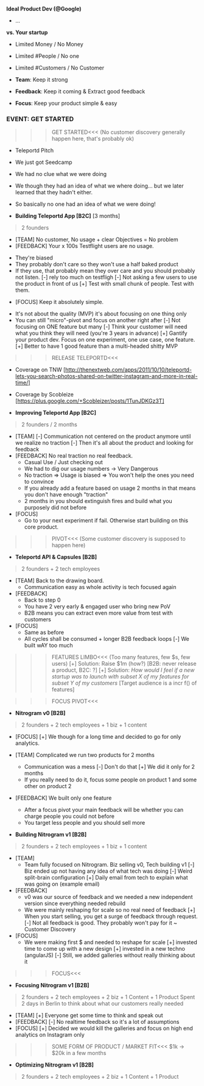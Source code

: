 **Ideal Product Dev (@Google)**
- ...

**vs. Your startup**
- Limited Money / No Money
- Limited #People / No one
- Limited #Customers / No Customer

- **Team**: Keep it strong
- **Feedback**: Keep it coming & Extract good feedback
- **Focus**: Keep your product simple & easy

### EVENT: GET STARTED


>>>GET STARTED<<< (No customer discovery generally happen here, that's probably ok)
- Teleportd Pitch
- We just got Seedcamp
- We had no clue what we were doing
- We though they had an idea of what we where doing... but we later learned that they hadn't either.
- So basically no one had an idea of what we were doing!

- **Building Teleportd App [B2C]** [3 months]
> 2 founders
- [TEAM] No customer, No usage + clear Objectives = No problem
- [FEEDBACK] Your x 100s Testflight users are no usage. 
 * They're biased
 * They probably don't care so they won't use a half baked product
 * If they use, that probably mean they over care and you should probably not listen.
 [-] rely too much on testfligh
 [-] Not asking a few users to use the product in front of us
 [+] Test with small chunk of people. Test with them. 
- [FOCUS] Keep it absolutely simple.
 * It's not about the quality (MVP) it's about focusing on one thing only
 * You can still "micro"-pivot and focus on another right after
 [-] Not focusing on ONE feature but many
 [-] Think your customer will need what you think they will need (you're 3 years in advance)
 [+] Gantify your product dev. Focus on one experiment, one use case, one feature.
 [+] Better to have 1 good feature than a multi-headed shitty MVP

>>>RELEASE TELEPORTD<<<
- Coverage on TNW [http://thenextweb.com/apps/2011/10/10/teleportd-lets-you-search-photos-shared-on-twitter-instagram-and-more-in-real-time/]
- Coverage by Scobleize [https://plus.google.com/+Scobleizer/posts/1TunJDKGz3T]

- **Improving Teleportd App [B2C]**
> 2 founders / 2 months
- [TEAM]
  [-] Communication not centered on the product anymore until we realize no traction
  [-] Then it's all about the product and looking for feedback
- [FEEDBACK] No real traction no real feedback.
  * Casual Use / Just checking out
  * We had to dig our usage numbers -> Very Dangerous
  * No traction => Usage is biased => You won't help the ones you need to convince
  * If you already add a feature based on usage 2 months in that means you don't have enough "traction"
  * 2 months in you should extinguish fires and build what you purposely did not before
- [FOCUS]
  * Go to your next experiment if fail. Otherwise start building on this core product.

>>>PIVOT<<< (Some customer discovery is supposed to happen here)

- **Teleportd API & Capsules [B2B]** 
> 2 founders + 2 tech employees
- [TEAM] Back to the drawing board. 
  * Communication easy as whole activity is tech focused again
- [FEEDBACK]
  * Back to step 0
  * You have 2 very early & engaged user who bring new PoV
  * B2B means you can extract even more value from test with customers
- [FOCUS]
  * Same as before
  * All cycles shall be consumed + longer B2B feedback loops
  [-] We built wAY too much

>>>FEATURES LIMBO<<< (Too many features, few $s, few users)
  [+] Solution: Raise $1m (how?) [B2B: never release a product, B2C: ?]
  [+] Solution: *How would I feel if a new startup was to launch with subset X of my features for subset Y of my customers* [Target audience is a incr f() of features]

>>>FOCUS PIVOT<<<

- **Nitrogram v0 [B2B]**
> 2 founders + 2 tech employees + 1 biz + 1 content
- [FOCUS]
  [+] We though for a long time and decided to go for only analytics.
- [TEAM] Complicated we run two products for 2 months
  - Communication was a mess
  [-] Don't do that
  [+] We did it only for 2 months
  - If you really need to do it, focus some people on product 1 and some other on product 2
- [FEEDBACK] We built only one feature
  * After a focus pivot your main feedback will be whether you can charge people you could not before
  * You target less people and you should sell more

- **Building Nitrogram v1 [B2B]**
> 2 founders + 2 tech employees + 1 biz + 1 content
- [TEAM]
  - Team fully focused on Nitrogram. Biz selling v0, Tech building v1
  [-] Biz ended up not having any idea of what tech was doing
  [-] Weird split-brain configuration
  [+] Daily email from tech to explain what was going on (example email)
- [FEEDBACK]  
  - v0 was our source of feedback and we needed a new independent version since everything needed rebuild
  - We were mainly reshaping for scale so no real need of feedback
  [+] When you start selling, you get a surge of feedback through request.
  [-] Not all feedback is good. They probably won't pay for it ~ Customer Discovery
- [FOCUS]
  - We were making first $ and needed to reshape for scale 
  [+] invested time to come up with a new design
  [+] invested in a new techno (angularJS)
  [-] Still, we added galleries without really thinking about it

>>>FOCUS<<<

- **Focusing Nitrogram v1 [B2B]**
> 2 founders + 2 tech employees + 2 biz + 1 Content + 1 Product
Spent 2 days in Berlin to think about what our customers really needed 
- [TEAM]
  [+] Everyone get some time to think and speak out
- [FEEDBACK]
  [-] No realtime feedback so it's a lot of assumptions
- [FOCUS]
  [+] Decided we would kill the galleries and focus on high end analytics on Instagram only

>>>SOME FORM OF PRODUCT / MARKET FIT<<< $1k -> $20k in a few months

- **Optimizing Nitrogram v1 [B2B]**
> 2 founders + 2 tech employees + 2 biz + 1 Content + 1 Product
 


